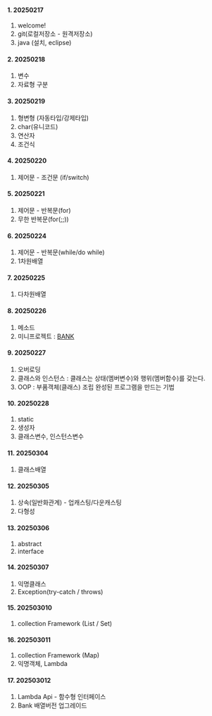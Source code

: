 #### 1. 20250217  
1. welcome!
2. git(로컬저장소 - 원격저장소)
3. java (설치, eclipse)

#### 2. 20250218
1. 변수
2. 자료형 구분

#### 3. 20250219
1. 형변형 (자동타입/강제타입)
2. char(유니코드)
3. 연산자
4. 조건식

#### 4. 20250220
1. 제어문 - 조건문 (if/switch)
   
#### 5. 20250221
1. 제어문 - 반복문(for)
2. 무한 반복문(for(;;))

#### 6. 20250224
1. 제어문 - 반복문(while/do while)
2. 1차원배열

#### 7. 20250225
1. 다차원배열

#### 8. 20250226
1. 메소드
2. 미니프로젝트 : [BANK](https://youtube.com/shorts/xxwALMTPJys?feature=share) 

#### 9. 20250227
1. 오버로딩
2. 클래스와 인스턴스
   : 클래스는 상태(멤버변수)와 행위(멤버함수)를 갖는다.
3. OOP : 부품객체(클래스) 조립  완성된 프로그램을 만드는 기법

#### 10. 20250228
1. static
2. 생성자
3. 클래스변수, 인스턴스변수

#### 11. 20250304
1. 클래스배열

#### 12. 20250305
1. 상속(일반화관계) - 업캐스팅/다운캐스팅
2. 다형성

#### 13. 20250306
1. abstract
2. interface

#### 14. 20250307
1. 익명클래스
2. Exception(try-catch / throws)

#### 15. 202503010
1. collection Framework (List / Set)

#### 16. 202503011
1. collection Framework (Map)
2. 익명객체, Lambda

#### 17. 202503012
1. Lambda Api - 함수형 인터페이스
2. Bank 배열버전 업그레이드
